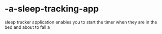 # -a-sleep-tracking-app
sleep tracker application enables you to start the timer when they are in the bed and about to fall a
